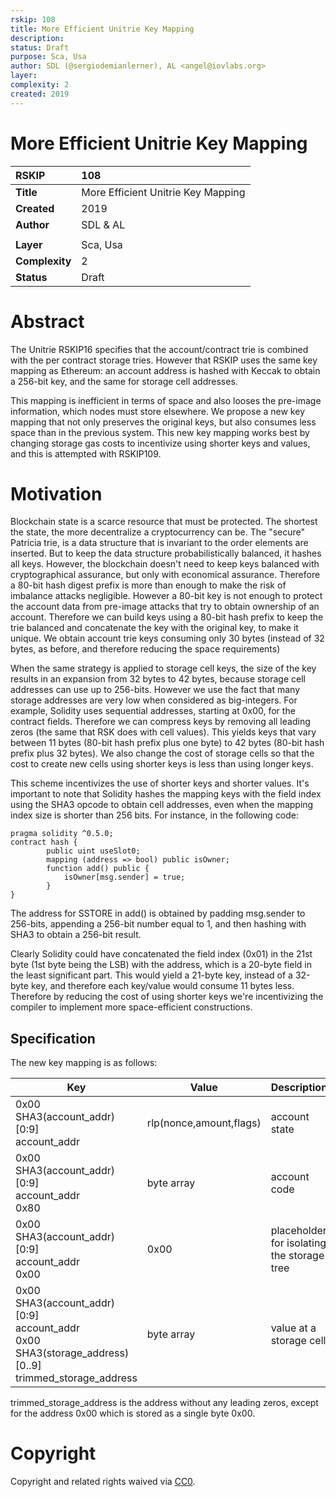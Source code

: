 ```yaml
---
rskip: 108
title: More Efficient Unitrie Key Mapping
description: 
status: Draft
purpose: Sca, Usa
author: SDL (@sergiodemianlerner), AL <angel@iovlabs.org>
layer: 
complexity: 2
created: 2019
---
```

#  More Efficient Unitrie Key Mapping  

| RSKIP          | 108                                |
| :------------- | :--------------------------------- |
| **Title**      | More Efficient Unitrie Key Mapping |
| **Created**    | 2019                               |
| **Author**     | SDL & AL                           |
|                |                                    |
| **Layer**      | Sca, Usa                           |
| **Complexity** | 2                                  |
| **Status**     | Draft                              |

# Abstract

The Unitrie RSKIP16 specifies that the account/contract trie is combined with the per contract storage tries. However that RSKIP uses the same key mapping as Ethereum: an account address is hashed with Keccak to obtain a 256-bit key, and the same for storage cell addresses.

This mapping is inefficient in terms of space and also looses the pre-image information, which nodes must store elsewhere. We propose a new key mapping that not only preserves the original keys, but also consumes less space than in the previous system. This new key mapping works best by changing storage gas costs to incentivize using shorter keys and values, and this is attempted with RSKIP109.

# Motivation

Blockchain state is a scarce resource that must be protected. The shortest the state, the more decentralize a cryptocurrency can be. The "secure" Patricia trie, is a data structure that is invariant to the order elements are inserted. But to keep the data structure probabilistically balanced, it hashes all keys. However, the blockchain doesn't need to keep keys balanced with cryptographical assurance, but only with economical assurance. Therefore a 80-bit hash digest prefix is more than enough to make the risk of imbalance attacks negligible. However a 80-bit key is not enough to protect the account data from pre-image attacks that try to obtain ownership of an account. Therefore we can build keys using a 80-bit hash prefix to keep the trie balanced and concatenate the key with the original key, to make it unique. We obtain account trie keys consuming only 30 bytes (instead of 32 bytes, as before, and therefore reducing the space requirements)

When the same strategy is applied to storage cell keys, the size of the key results in an expansion from 32 bytes to 42 bytes, because storage cell addresses can use up to 256-bits. However we use the fact that many storage addresses are very low when considered as big-integers. For example, Solidity uses sequential addresses, starting at 0x00, for the contract fields. Therefore we can compress keys by removing all leading zeros (the same that RSK does with cell values). This yields keys that vary between 11 bytes (80-bit hash prefix plus one byte) to 42 bytes (80-bit hash prefix plus 32 bytes). We also change the cost of storage cells so that the cost to create new cells using shorter keys is less than using longer keys. 

This scheme incentivizes the use of shorter keys and shorter values. It's important to note that Solidity hashes the mapping keys with the field index using the SHA3 opcode to obtain cell addresses, even when the mapping index size is shorter than 256 bits. For instance, in the following code:

```
pragma solidity ^0.5.0;
contract hash {
        public uint useSlot0;
        mapping (address => bool) public isOwner;    
        function add() public {
            isOwner[msg.sender] = true;
        }
}
```

The address for SSTORE in add() is obtained by padding msg.sender to 256-bits, appending a 256-bit number equal to 1, and then hashing with SHA3 to obtain a 256-bit result.

Clearly Solidity could have concatenated the field index (0x01) in the 21st byte (1st byte being the LSB) with the address, which is a 20-byte field in the least significant part. This would yield a 21-byte key, instead of a 32-byte key,  and therefore each key/value would consume 11 bytes less.  Therefore by reducing the cost of using shorter keys we're incentivizing the compiler to implement more space-efficient constructions.



## Specification

 The new key mapping is as follows:

| Key                                                          | Value                   | Description                                |
| ------------------------------------------------------------ | ----------------------- | ------------------------------------------ |
| 0x00<br />SHA3(account_addr)[0:9]<br />account_addr          | rlp(nonce,amount,flags) | account state                              |
| 0x00<br />SHA3(account_addr)[0:9]<br />account_addr<br />0x80 | byte array              | account code                               |
| 0x00<br />SHA3(account_addr)[0:9]<br />account_addr<br />0x00 | 0x00                    | placeholder for isolating the storage tree |
| 0x00<br />SHA3(account_addr)[0:9]<br />account_addr<br />0x00<br />SHA3(storage_address)[0..9]   trimmed_storage_address | byte array              | value at a storage cell                    |

trimmed_storage_address is the address without any leading zeros, except for the address 0x00 which is stored as a single byte 0x00. 



# **Copyright**

Copyright and related rights waived via [CC0](https://creativecommons.org/publicdomain/zero/1.0/).



```

```
